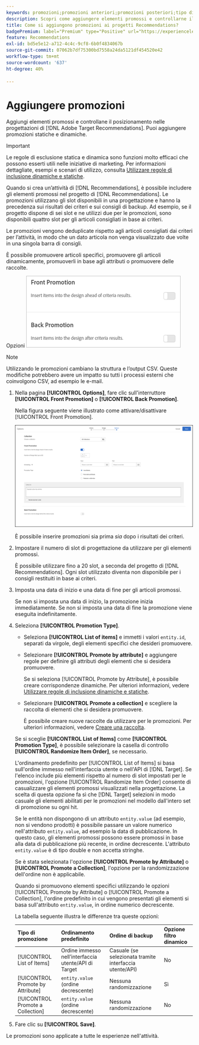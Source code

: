 ```yaml
---
keywords: promozioni;promozioni anteriori;promozioni posteriori;tipo di promozioni;elenco di articoli;promuovere per attributo;promuovere una raccolta
description: Scopri come aggiungere elementi promossi e controllarne il posizionamento nell'Adobe [!DNL Target] Progettazioni Recommendations. Puoi aggiungere promozioni statiche e dinamiche.
title: Come si aggiungono promozioni ai progetti Recommendations?
badgePremium: label="Premium" type="Positive" url="https://experienceleague.adobe.com/docs/target/using/introduction/intro.html?lang=en#premium newtab=true" tooltip="Vedi cosa è incluso in Target Premium."
feature: Recommendations
exl-id: bd5e5e12-a712-4c4c-9cf8-6b0f4834067b
source-git-commit: 07062b7df75300bd7558a24da5121df454520e42
workflow-type: tm+mt
source-wordcount: '637'
ht-degree: 40%

---
```


# Aggiungere promozioni

Aggiungi elementi promossi e controllane il posizionamento nelle progettazioni di [!DNL Adobe Target Recommendations]. Puoi aggiungere promozioni statiche e dinamiche.

>[!IMPORTANT]
>
>Le regole di esclusione statica e dinamica sono funzioni molto efficaci che possono esserti utili nelle iniziative di marketing. Per informazioni dettagliate, esempi e scenari di utilizzo, consulta [Utilizzare regole di inclusione dinamiche e statiche](/help/main/c-recommendations/c-algorithms/use-dynamic-and-static-inclusion-rules.md#concept_4CB5C0FA705D4E449BD0B37B3D987F9F).

Quando si crea un’attività di [!DNL Recommendations], è possibile includere gli elementi promossi nel progetto di [!DNL Recommendations]. Le promozioni utilizzano gli slot disponibili in una progettazione e hanno la precedenza sui risultati dei criteri e sui consigli di backup. Ad esempio, se il progetto dispone di sei slot e ne utilizzi due per le promozioni, sono disponibili quattro slot per gli articoli consigliati in base ai criteri.

Le promozioni vengono deduplicate rispetto agli articoli consigliati dai criteri per l’attività, in modo che un dato articola non venga visualizzato due volte in una singola barra di consigli.

È possibile promuovere articoli specifici, promuovere gli articoli dinamicamente, promuoverli in base agli attributi o promuovere delle raccolte.

Opzioni ![[!UICONTROL Front Promotion] e [!UICONTROL Back Promotion] nell&#39;interfaccia utente [!DNL Target]](assets/add_promotion_toggles.png)

>[!NOTE]
>
>Utilizzando le promozioni cambiano la struttura e l’output CSV. Queste modifiche potrebbero avere un impatto su tutti i processi esterni che coinvolgono CSV, ad esempio le e-mail.

1. Nella pagina **[!UICONTROL Options]**, fare clic sull&#39;interruttore **[!UICONTROL Front Promotion]** o **[!UICONTROL Back Promotion]**.

   Nella figura seguente viene illustrato come attivare/disattivare [!UICONTROL Front Promotion].

   ![Selezionare l’opzione Promozione prima](/help/main/c-recommendations/t-create-recs-activity/assets/add_promotion_front.png)

   È possibile inserire promozioni sia prima *sia* dopo i risultati dei criteri.

1. Impostare il numero di slot di progettazione da utilizzare per gli elementi promossi.

   È possibile utilizzare fino a 20 slot, a seconda del progetto di [!DNL Recommendations]. Ogni slot utilizzato diventa non disponibile per i consigli restituiti in base ai criteri.

1. Imposta una data di inizio e una data di fine per gli articoli promossi.

   Se non si imposta una data di inizio, la promozione inizia immediatamente. Se non si imposta una data di fine la promozione viene eseguita indefinitamente.

1. Seleziona **[!UICONTROL Promotion Type]**.

   * Seleziona **[!UICONTROL List of items]** e immetti i valori `entity.id`, separati da virgole, degli elementi specifici che desideri promuovere.

   * Selezionare **[!UICONTROL Promote by attribute]** e aggiungere regole per definire gli attributi degli elementi che si desidera promuovere.

     Se si seleziona [!UICONTROL Promote by Attribute], è possibile creare corrispondenze dinamiche. Per ulteriori informazioni, vedere [Utilizzare regole di inclusione dinamiche e statiche](/help/main/c-recommendations/c-algorithms/use-dynamic-and-static-inclusion-rules.md#concept_4CB5C0FA705D4E449BD0B37B3D987F9F).

   * Selezionare **[!UICONTROL Promote a collection]** e scegliere la raccolta di elementi che si desidera promuovere.

     È possibile creare nuove raccolte da utilizzare per le promozioni. Per ulteriori informazioni, vedere [Creare una raccolta](/help/main/c-recommendations/c-products/collections.md#task_1256DFF6842141FCAADD9E1428EF7F08).

   Se si sceglie **[!UICONTROL List of Items]** come **[!UICONTROL Promotion Type]**, è possibile selezionare la casella di controllo **[!UICONTROL Randomize Item Order]**, se necessario.

   L&#39;ordinamento predefinito per [!UICONTROL List of Items] si basa sull&#39;ordine immesso nell&#39;interfaccia utente o nell&#39;API di [!DNL Target]. Se l&#39;elenco include più elementi rispetto al numero di slot impostati per le promozioni, l&#39;opzione [!UICONTROL Randomize Item Order] consente di casualizzare gli elementi promossi visualizzati nella progettazione. La scelta di questa opzione fa sì che [!DNL Target] selezioni in modo casuale gli elementi abilitati per le promozioni nel modello dall&#39;intero set di promozione su ogni hit.

   Se le entità non dispongono di un attributo `entity.value` (ad esempio, non si vendono prodotti) è possibile passare un valore numerico nell&#39;attributo `entity.value`, ad esempio la data di pubblicazione. In questo caso, gli elementi promossi possono essere promossi in base alla data di pubblicazione più recente, in ordine decrescente. L&#39;attributo `entity.value` è di tipo double e non accetta stringhe.

   Se è stata selezionata l&#39;opzione **[!UICONTROL Promote by Attribute]** o **[!UICONTROL Promote a Collection]**, l&#39;opzione per la randomizzazione dell&#39;ordine non è applicabile.

   Quando si promuovono elementi specifici utilizzando le opzioni [!UICONTROL Promote by Attribute] o [!UICONTROL Promote a Collection], l&#39;ordine predefinito in cui vengono presentati gli elementi si basa sull&#39;attributo `entity.value`, in ordine numerico decrescente.

   La tabella seguente illustra le differenze tra queste opzioni:

   | Tipo di promozione | Ordinamento predefinito | Ordine di backup | Opzione filtro dinamico |
   | --- | --- | --- | --- |
   | [!UICONTROL List of Items] | Ordine immesso nell’interfaccia utente/API di Target | Casuale (se selezionata tramite interfaccia utente/API) | No |
   | [!UICONTROL Promote by Attribute] | `entity.value` (ordine decrescente) | Nessuna randomizzazione | Sì |
   | [!UICONTROL Promote a Collection] | `entity.value` (ordine decrescente) | Nessuna randomizzazione | No |

1. Fare clic su **[!UICONTROL Save]**.

Le promozioni sono applicate a tutte le esperienze nell&#39;attività.
